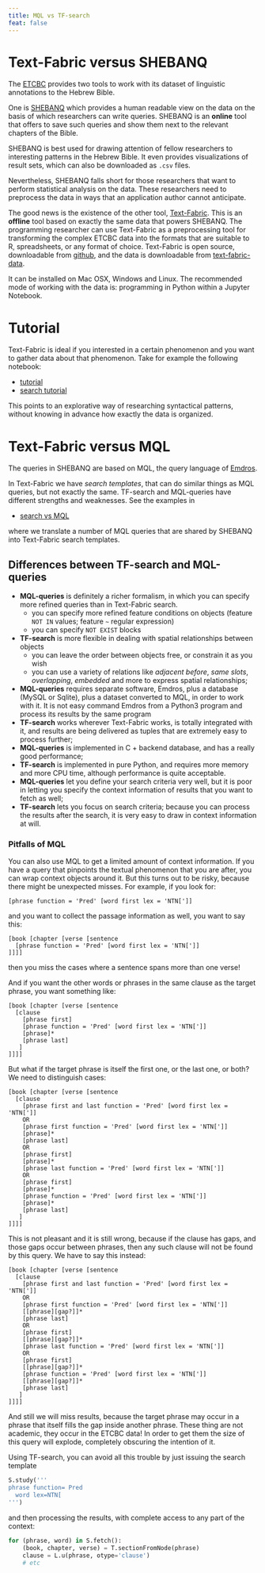 ```yaml
---
title: MQL vs TF-search
feat: false
---
```


# Text-Fabric versus SHEBANQ

The [ETCBC](http://www.godgeleerdheid.vu.nl/en/index.asp) provides two tools to work with its dataset of linguistic annotations
to the Hebrew Bible.

One is [SHEBANQ](https://shebanq.ancient-data.org) which provides a human readable view on the data on the basis of which researchers
can write queries. SHEBANQ is an **online** tool that offers to save such queries and show them next to the relevant chapters of the Bible.

SHEBANQ is best used for drawing attention of fellow researchers to interesting patterns in the Hebrew Bible.
It even provides visualizations of result sets, which can also be downloaded as `.csv` files.

Nevertheless, SHEBANQ falls short for those researchers that want to perform statistical analysis on the data.
These researchers need to preprocess the data in ways that an application author cannot anticipate.

The good news is the existence of the other tool,
[Text-Fabric](https://github.com/ETCBC/text-fabric/wiki).
This is an **offline** tool based on exactly the same data that powers SHEBANQ.
The programming researcher can use Text-Fabric as a preprocessing tool for transforming the complex ETCBC data into the formats that are suitable to
R, spreadsheets, or any format of choice.
Text-Fabric is open source, downloadable from [github](https://github.com/ETCBC/text-fabric),
and the data is downloadable from [text-fabric-data](https://github.com/ETCBC/text-fabric-data).

It can be installed on Mac OSX, Windows and Linux.
The recommended mode of working with the data is: programming in Python within a Jupyter Notebook.

# Tutorial

Text-Fabric is ideal if you interested in a certain phenomenon and you want to gather data about that phenomenon.
Take for example the following notebook:

* [tutorial](https://github.com/ETCBC/text-fabric/blob/master/docs/tutorial.ipynb)
* [search tutorial](https://github.com/ETCBC/text-fabric/blob/master/docs/searchTutorial.ipynb)

This points to an explorative way of researching syntactical patterns, without knowing in advance how exactly
the data is organized.

# Text-Fabric versus MQL

The queries in SHEBANQ are based on MQL, the query language of
[Emdros](http://emdros.org).

In Text-Fabric we have *search templates*, that can do similar things as MQL queries, but not exactly the same.
TF-search and MQL-queries have different strengths and weaknesses.
See the examples in 

* [search vs MQL](https://github.com/ETCBC/text-fabric/blob/master/docs/searchFromMQL.ipynb)

where we translate a number of MQL queries that are shared by SHEBANQ into Text-Fabric search templates.

## Differences between TF-search and MQL-queries

* **MQL-queries** is definitely a richer formalism, in which you can specify more refined queries than in Text-Fabric search.
  * you can specify more refined feature conditions on objects (feature `NOT IN` values; feature `~` regular expression)
  * you can specify `NOT EXIST` blocks
* **TF-search** is more flexible in dealing with spatial relationships between objects
  * you can leave the order between objects free, or constrain it as you wish
  * you can use a variety of relations like *adjacent before*, *same slots*, *overlapping*, *embedded* and more to express
    spatial relationships;
* **MQL-queries** requires separate software, Emdros, plus a database (MySQL or Sqlite), plus a dataset converted to MQL, in
  order to work with it. It is not easy command Emdros from a Python3 program and process its results by the same program
* **TF-search** works wherever Text-Fabric works, is totally integrated with it, and results are being delivered
  as tuples that are extremely easy to process further;
* **MQL-queries** is implemented in C + backend database, and has a really good performance;
* **TF-search** is implemented in pure Python, and requires more memory and more CPU time, although performance is quite acceptable.
* **MQL-queries** let you define your search criteria very well, but it is poor in letting you specify the context information
  of results that you want to fetch as well;
* **TF-search** lets you focus on search criteria; because you can process the results after the search, it is very easy to
  draw in context information at will.
   
### Pitfalls of MQL

You can also use MQL to get a limited amount of context information.
If you have a query that pinpoints the textual phenomenon that you are after,
you can wrap context objects around it.
But this turns out to be risky, because
there might be unexpected misses.
For example, if you look for: 

```
[phrase function = 'Pred' [word first lex = 'NTN[']]
```

and you want to collect the passage information as well, you want to say this:

```
[book [chapter [verse [sentence
  [phrase function = 'Pred' [word first lex = 'NTN[']]
]]]]
```

then you miss the cases where a sentence spans more than one verse!

And if you want the other words or phrases in the same clause as the target phrase, you want something like:

```
[book [chapter [verse [sentence
  [clause
    [phrase first]
    [phrase function = 'Pred' [word first lex = 'NTN[']]
    [phrase]*
    [phrase last]
   ]
]]]]
```

But what if the target phrase is itself the first one, or the last one, or both?
We need to distinguish cases:

```
[book [chapter [verse [sentence
  [clause
    [phrase first and last function = 'Pred' [word first lex = 'NTN[']]
    OR
    [phrase first function = 'Pred' [word first lex = 'NTN[']]
    [phrase]*
    [phrase last]
    OR
    [phrase first]
    [phrase]*
    [phrase last function = 'Pred' [word first lex = 'NTN[']]
    OR
    [phrase first]
    [phrase]*
    [phrase function = 'Pred' [word first lex = 'NTN[']]
    [phrase]*
    [phrase last]
   ]
]]]]
```

This is not pleasant and it is still wrong, because if the clause has gaps, and those gaps occur between phrases,
then any such clause will not be found by this query.
We have to say this instead:

```
[book [chapter [verse [sentence
  [clause
    [phrase first and last function = 'Pred' [word first lex = 'NTN[']]
    OR
    [phrase first function = 'Pred' [word first lex = 'NTN[']]
    [[phrase][gap?]]*
    [phrase last]
    OR
    [phrase first]
    [[phrase][gap?]]*
    [phrase last function = 'Pred' [word first lex = 'NTN[']]
    OR
    [phrase first]
    [[phrase][gap?]]*
    [phrase function = 'Pred' [word first lex = 'NTN[']]
    [[phrase][gap?]]*
    [phrase last]
   ]
]]]]
```

And still we will miss results, because the target phrase may occur in a phrase that itself fills the gap inside another phrase.
These thing are not academic, they occur in the ETCBC data! In order to get them the size of this query will explode,
completely obscuring the intention of it.

Using TF-search, you can avoid all this trouble by just issuing the search template

```python
S.study('''
phrase function= Pred
  word lex=NTN[
''')
```

and then processing the results, with complete access to any part of the context:

```python
for (phrase, word) in S.fetch():
    (book, chapter, verse) = T.sectionFromNode(phrase)
    clause = L.u(phrase, otype='clause')
    # etc
``` 
